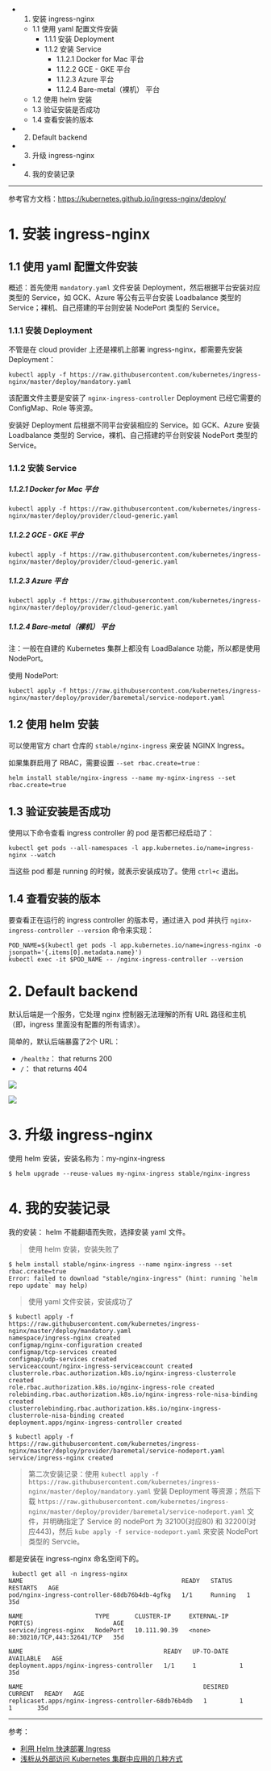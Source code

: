 * 1. 安装 ingress-nginx
    * 1.1 使用 yaml 配置文件安装
        * 1.1.1 安装 Deployment
        * 1.1.2 安装 Service
            * 1.1.2.1 Docker for Mac 平台
            * 1.1.2.2 GCE - GKE 平台
            * 1.1.2.3 Azure 平台
            * 1.1.2.4 Bare-metal（裸机） 平台
    * 1.2 使用 helm 安装
    * 1.3 验证安装是否成功
    * 1.4 查看安装的版本
* 2. Default backend
* 3. 升级 ingress-nginx
* 4. 我的安装记录

---

参考官方文档：https://kubernetes.github.io/ingress-nginx/deploy/

# 1. 安装 ingress-nginx

## 1.1 使用 yaml 配置文件安装

概述：首先使用 `mandatory.yaml` 文件安装 Deployment，然后根据平台安装对应类型的 Service，如 GCK、Azure 等公有云平台安装 Loadbalance 类型的 Service；裸机、自己搭建的平台则安装 NodePort 类型的 Service。

### 1.1.1 安装 Deployment

不管是在 cloud provider 上还是裸机上部署 ingress-nginx，都需要先安装 Deployment：

```
kubectl apply -f https://raw.githubusercontent.com/kubernetes/ingress-nginx/master/deploy/mandatory.yaml
```

该配置文件主要是安装了 `nginx-ingress-controller` Deployment 已经它需要的 ConfigMap、Role 等资源。

安装好 Deployment 后根据不同平台安装相应的 Service。如 GCK、Azure 安装 Loadbalance 类型的 Service，裸机、自己搭建的平台则安装 NodePort 类型的 Service。

### 1.1.2 安装 Service

##### 1.1.2.1 Docker for Mac 平台

```
kubectl apply -f https://raw.githubusercontent.com/kubernetes/ingress-nginx/master/deploy/provider/cloud-generic.yaml
```

##### 1.1.2.2 GCE - GKE 平台

```
kubectl apply -f https://raw.githubusercontent.com/kubernetes/ingress-nginx/master/deploy/provider/cloud-generic.yaml
```

##### 1.1.2.3 Azure 平台

```
kubectl apply -f https://raw.githubusercontent.com/kubernetes/ingress-nginx/master/deploy/provider/cloud-generic.yaml
```

##### 1.1.2.4 Bare-metal（裸机） 平台

注：一般在自建的 Kubernetes 集群上都没有 LoadBalance 功能，所以都是使用 NodePort。

使用 NodePort:

```
kubectl apply -f https://raw.githubusercontent.com/kubernetes/ingress-nginx/master/deploy/provider/baremetal/service-nodeport.yaml
```

## 1.2 使用 helm 安装

可以使用官方 chart 仓库的 `stable/nginx-ingress` 来安装 NGINX Ingress。

如果集群启用了 RBAC，需要设置 `--set rbac.create=true` :

```
helm install stable/nginx-ingress --name my-nginx-ingress --set rbac.create=true
```

## 1.3 验证安装是否成功

使用以下命令查看 ingress controller 的 pod 是否都已经启动了：

```
kubectl get pods --all-namespaces -l app.kubernetes.io/name=ingress-nginx --watch
```

当这些 pod 都是 running 的时候，就表示安装成功了。使用 `ctrl+c` 退出。

## 1.4 查看安装的版本

要查看正在运行的 ingress controller 的版本号，通过进入 pod 并执行 `nginx-ingress-controller --version` 命令来实现：

```
POD_NAME=$(kubectl get pods -l app.kubernetes.io/name=ingress-nginx -o jsonpath='{.items[0].metadata.name}')
kubectl exec -it $POD_NAME -- /nginx-ingress-controller --version
```

# 2. Default backend

默认后端是一个服务，它处理 nginx 控制器无法理解的所有 URL 路径和主机（即，ingress 里面没有配置的所有请求）。

简单的，默认后端暴露了2个 URL：

* `/healthz`： that returns 200
* `/`： that returns 404

![](../images/chx/ingress-nginx-200.png)

![](../images/chx/ingress-nginx-404.png)

# 3. 升级 ingress-nginx

使用 helm 安装，安装名称为：my-nginx-ingress 

```
$ helm upgrade --reuse-values my-nginx-ingress stable/nginx-ingress
```

# 4. 我的安装记录

我的安装： helm 不能翻墙而失败，选择安装 yaml 文件。

> 使用 helm 安装，安装失败了

```
$ helm install stable/nginx-ingress --name nginx-ingress --set rbac.create=true
Error: failed to download "stable/nginx-ingress" (hint: running `helm repo update` may help)
```

> 使用 yaml 文件安装，安装成功了

```
$ kubectl apply -f https://raw.githubusercontent.com/kubernetes/ingress-nginx/master/deploy/mandatory.yaml
namespace/ingress-nginx created
configmap/nginx-configuration created
configmap/tcp-services created
configmap/udp-services created
serviceaccount/nginx-ingress-serviceaccount created
clusterrole.rbac.authorization.k8s.io/nginx-ingress-clusterrole created
role.rbac.authorization.k8s.io/nginx-ingress-role created
rolebinding.rbac.authorization.k8s.io/nginx-ingress-role-nisa-binding created
clusterrolebinding.rbac.authorization.k8s.io/nginx-ingress-clusterrole-nisa-binding created
deployment.apps/nginx-ingress-controller created

$ kubectl apply -f https://raw.githubusercontent.com/kubernetes/ingress-nginx/master/deploy/provider/baremetal/service-nodeport.yaml
service/ingress-nginx created
```

> 第二次安装记录：使用 `kubectl apply -f https://raw.githubusercontent.com/kubernetes/ingress-nginx/master/deploy/mandatory.yaml` 安装 Deployment 等资源；然后下载 `https://raw.githubusercontent.com/kubernetes/ingress-nginx/master/deploy/provider/baremetal/service-nodeport.yaml` 文件，并明确指定了 Service 的 nodePort 为 32100(对应80) 和 32200(对应443)，然后 `kube apply -f service-nodeport.yaml` 来安装 NodePort 类型的 Servcie。

都是安装在 ingress-nginx 命名空间下的。

```
 kubectl get all -n ingress-nginx
NAME                                            READY   STATUS    RESTARTS   AGE
pod/nginx-ingress-controller-68db76b4db-4gfkg   1/1     Running   1          35d

NAME                    TYPE       CLUSTER-IP     EXTERNAL-IP   PORT(S)                      AGE
service/ingress-nginx   NodePort   10.111.90.39   <none>        80:30210/TCP,443:32641/TCP   35d

NAME                                       READY   UP-TO-DATE   AVAILABLE   AGE
deployment.apps/nginx-ingress-controller   1/1     1            1           35d

NAME                                                  DESIRED   CURRENT   READY   AGE
replicaset.apps/nginx-ingress-controller-68db76b4db   1         1         1       35d
```

---

参考：

* [利用 Helm 快速部署 Ingress](https://mp.weixin.qq.com/s/0iKlG1ihSd9ceCK_aJyRbw)
* [浅析从外部访问 Kubernetes 集群中应用的几种方式](https://mp.weixin.qq.com/s/jynmVN3xXnZrAxM_gN8ohQ)